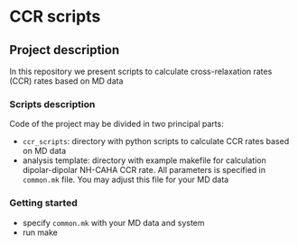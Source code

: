 # CCR scripts 

## Project description

In this repository we present scripts to calculate cross-relaxation rates (CCR) rates
based on MD data

### Scripts description

Code of the project may be divided in two principal parts:
- `ccr_scripts`: directory with python scripts to calculate CCR rates based on MD data
- analysis template: directory with example makefile for calculation dipolar-dipolar NH-CAHA CCR rate. 
  All parameters is specified in `common.mk` file. You may adjust this file for your MD data
    
### Getting started
- specify `common.mk` with your MD data and system
- run make